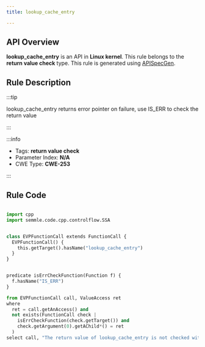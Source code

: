```yaml
---
title: lookup_cache_entry

---
```



## API Overview
**lookup_cache_entry** is an API in **Linux kernel**. This rule belongs to the **return value check** type. This rule is generated using [APISpecGen](../../tools/APISpecGen).
## Rule Description

:::tip

lookup_cache_entry returns error pointer on failure, use IS_ERR to check the return value

:::

:::info

- Tags: **return value check**
- Parameter Index: **N/A**
- CWE Type: **CWE-253**

:::

## Rule Code
```python

import cpp
import semmle.code.cpp.controlflow.SSA


class EVPFunctionCall extends FunctionCall {
  EVPFunctionCall() {
    this.getTarget().hasName("lookup_cache_entry")
  }
}


predicate isErrCheckFunction(Function f) {
  f.hasName("IS_ERR") 
}

from EVPFunctionCall call, ValueAccess ret
where
  ret = call.getAnAccess() and
  not exists(FunctionCall check |
    isErrCheckFunction(check.getTarget()) and
    check.getArgument(0).getAChild*() = ret
  )
select call, "The return value of lookup_cache_entry is not checked with IS_ERR."
    
```